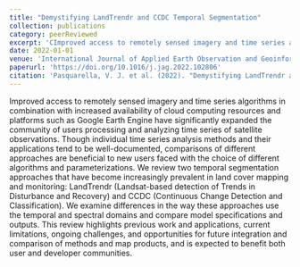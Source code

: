 ```yaml
---
title: "Demystifying LandTrendr and CCDC Temporal Segmentation"
collection: publications
category: peerReviewed
excerpt: 'CImproved access to remotely sensed imagery and time series algorithms in combination with increased availability of cloud computing resources and platforms such as Google Earth Engine have significantly expanded the community of users processing and analyzing time series of satellite observations...'
date: 2022-01-01
venue: 'International Journal of Applied Earth Observation and Geoinformation'
paperurl: 'https://doi.org/10.1016/j.jag.2022.102806'
citation: 'Pasquarella, V. J. et al. (2022). "Demystifying LandTrendr and CCDC temporal segmentation." <i>International Journal of Applied Earth Observation and Geoinformation</i>, 110, 102806.'
---
```


Improved access to remotely sensed imagery and time series algorithms in combination with increased availability of cloud computing resources and platforms such as Google Earth Engine have significantly expanded the community of users processing and analyzing time series of satellite observations. Though individual time series analysis methods and their applications tend to be well-documented, comparisons of different approaches are beneficial to new users faced with the choice of different algorithms and parameterizations. We review two temporal segmentation approaches that have become increasingly prevalent in land cover mapping and monitoring: LandTrendr (Landsat-based detection of Trends in Disturbance and Recovery) and CCDC (Continuous Change Detection and Classification). We examine differences in the way these approaches use the temporal and spectral domains and compare model specifications and outputs. This review highlights previous work and applications, current limitations, ongoing challenges, and opportunities for future integration and comparison of methods and map products, and is expected to benefit both user and developer communities.
